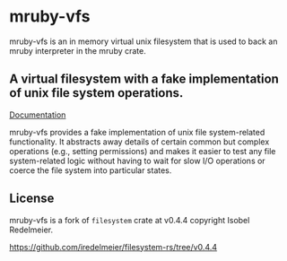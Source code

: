 # mruby-vfs

mruby-vfs is an in memory virtual unix filesystem that is used to back an mruby
interpreter in the mruby crate.

## A virtual filesystem with a fake implementation of unix file system operations.

[Documentation](https://lopopolo.github.io/ferrocarril/mruby_vfs/index.html)

mruby-vfs provides a fake implementation of unix file system-related
functionality. It abstracts away details of certain common but complex
operations (e.g., setting permissions) and makes it easier to test any file
system-related logic without having to wait for slow I/O operations or coerce
the file system into particular states.

## License

mruby-vfs is a fork of `filesystem` crate at v0.4.4 copyright Isobel Redelmeier.

<https://github.com/iredelmeier/filesystem-rs/tree/v0.4.4>
